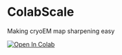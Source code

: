 # ColabScale
Making cryoEM map sharpening easy

<a target="_blank" href="https://colab.research.google.com/github/cryoTUD/ColabScale/tree/main">
  <img src="https://colab.research.google.com/assets/colab-badge.svg" alt="Open In Colab"/>
</a>

